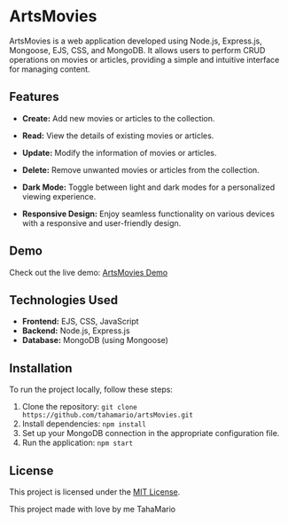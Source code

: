 # ArtsMovies

ArtsMovies is a web application developed using Node.js, Express.js, Mongoose, EJS, CSS, and MongoDB. It allows users to perform CRUD operations on movies or articles, providing a simple and intuitive interface for managing content.

## Features

- **Create:** Add new movies or articles to the collection.
  
- **Read:** View the details of existing movies or articles.

- **Update:** Modify the information of movies or articles.

- **Delete:** Remove unwanted movies or articles from the collection.

- **Dark Mode:** Toggle between light and dark modes for a personalized viewing experience.

- **Responsive Design:** Enjoy seamless functionality on various devices with a responsive and user-friendly design.

## Demo

Check out the live demo: [ArtsMovies Demo](https://artsmovies.onrender.com/)

## Technologies Used

- **Frontend:** EJS, CSS, JavaScript
- **Backend:** Node.js, Express.js
- **Database:** MongoDB (using Mongoose)

## Installation

To run the project locally, follow these steps:

1. Clone the repository: `git clone https://github.com/tahamario/artsMovies.git`
2. Install dependencies: `npm install`
3. Set up your MongoDB connection in the appropriate configuration file.
4. Run the application: `npm start`

## License

This project is licensed under the [MIT License](LICENSE).


This project made with love by me TahaMario
